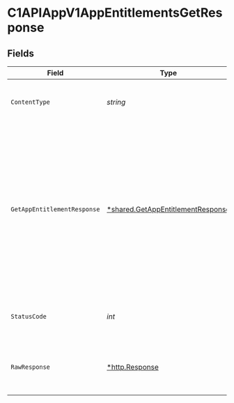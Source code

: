 # C1APIAppV1AppEntitlementsGetResponse


## Fields

| Field                                                                                                                                                                        | Type                                                                                                                                                                         | Required                                                                                                                                                                     | Description                                                                                                                                                                  |
| ---------------------------------------------------------------------------------------------------------------------------------------------------------------------------- | ---------------------------------------------------------------------------------------------------------------------------------------------------------------------------- | ---------------------------------------------------------------------------------------------------------------------------------------------------------------------------- | ---------------------------------------------------------------------------------------------------------------------------------------------------------------------------- |
| `ContentType`                                                                                                                                                                | *string*                                                                                                                                                                     | :heavy_check_mark:                                                                                                                                                           | HTTP response content type for this operation                                                                                                                                |
| `GetAppEntitlementResponse`                                                                                                                                                  | [*shared.GetAppEntitlementResponse](../../../pkg/models/shared/getappentitlementresponse.md)                                                                                 | :heavy_minus_sign:                                                                                                                                                           | The get app entitlement response returns an entitlement view containing paths in the expanded array for the objects expanded as indicated by the expand mask in the request. |
| `StatusCode`                                                                                                                                                                 | *int*                                                                                                                                                                        | :heavy_check_mark:                                                                                                                                                           | HTTP response status code for this operation                                                                                                                                 |
| `RawResponse`                                                                                                                                                                | [*http.Response](https://pkg.go.dev/net/http#Response)                                                                                                                       | :heavy_check_mark:                                                                                                                                                           | Raw HTTP response; suitable for custom response parsing                                                                                                                      |